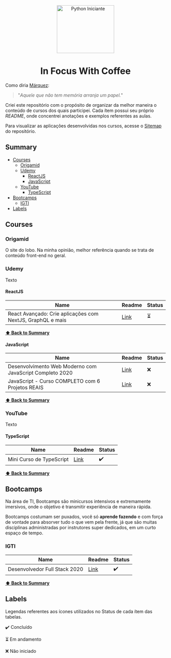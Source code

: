 <div align="center">
  
<img src="https://user-images.githubusercontent.com/9125404/87865827-1d0a4380-c950-11ea-8d66-aafbad81fbe3.png" width=180px height=150px alt="Python Iniciante" />

# In Focus With Coffee <!-- omit in toc -->

</div>

Como diria [Márquez](https://pt.wikipedia.org/wiki/Gabriel_Garc%C3%ADa_M%C3%A1rquez):

> "*Aquele que não tem memória arranja um papel.*"

Criei este repositório com o propósito de organizar da melhor maneira o conteúdo de cursos dos quais participei. Cada ítem possui seu próprio *README*, onde concentrei anotações e exemplos referentes as aulas.

Para visualizar as aplicações desenvolvidas nos cursos, acesse o [Sitemap](https://cjambrosi.github.io/in-focus-with-coffee) do repositório.

## Summary <!-- omit in toc -->

- [Courses](#courses)
  - [Origamid](#origamid)
  - [Udemy](#udemy)
    - [ReactJS](#reactjs)
    - [JavaScript](#javascript)
  - [YouTube](#youtube)
    - [TypeScript](#typescript)
- [Bootcamps](#bootcamps)
  - [IGTI](#igti)
- [Labels](#labels)

## Courses

### Origamid

O site do lobo. Na minha opinião, melhor referência quando se trata de conteúdo front-end no geral.

### Udemy

Texto

#### ReactJS

Name | Readme | Status
|---|---|---|
| React Avançado: Crie aplicações com NextJS, GraphQL e mais | [Link](courses/reactjs/react-avanacado-wj/README.md) | :hourglass_flowing_sand:

**[:arrow_up: Back to Summary](#summary)**

#### JavaScript

Name | Readme | Status
|---|---|---|
| Desenvolvimento Web Moderno com JavaScript Completo 2020 | [Link](courses/javascript/web-moderno-js/README.md) | :x: |
| JavaScript - Curso COMPLETO com 6 Projetos REAIS | [Link](courses/javascript/javascript-curso-completo/README.md) | :x:

**[:arrow_up: Back to Summary](#summary)**

### YouTube

Texto

#### TypeScript

Name | Readme | Status
|---|---|---|
| Mini Curso de TypeScript | [Link](courses/typescript/mini-curso-de-typescript/README.md) | :heavy_check_mark:

**[:arrow_up: Back to Summary](#summary)**

## Bootcamps

Na área de TI, Bootcamps são minicursos intensivos e extremamente imersivos, onde o objetivo é transmitir experiência de maneira rápida. 

Bootcamps costumam ser puxados, você só **aprende fazendo** e com força de vontade para absorver tudo o que vem pela frente, já que são muitas disciplinas administradas por instrutores super dedicados, em um curto espaço de tempo.

### IGTI

Name | Readme | Status
|---|---|---|
| Desenvolvedor Full Stack 2020 | [Link](bootcamps/igti/desenvolvedor-full-stack) | :heavy_check_mark:

**[:arrow_up: Back to Summary](#summary)**

## Labels

Legendas referentes aos ícones utilizados no Status de cada ítem das tabelas.

:heavy_check_mark: Concluído

:hourglass_flowing_sand: Em andamento

:x: Não iniciado
